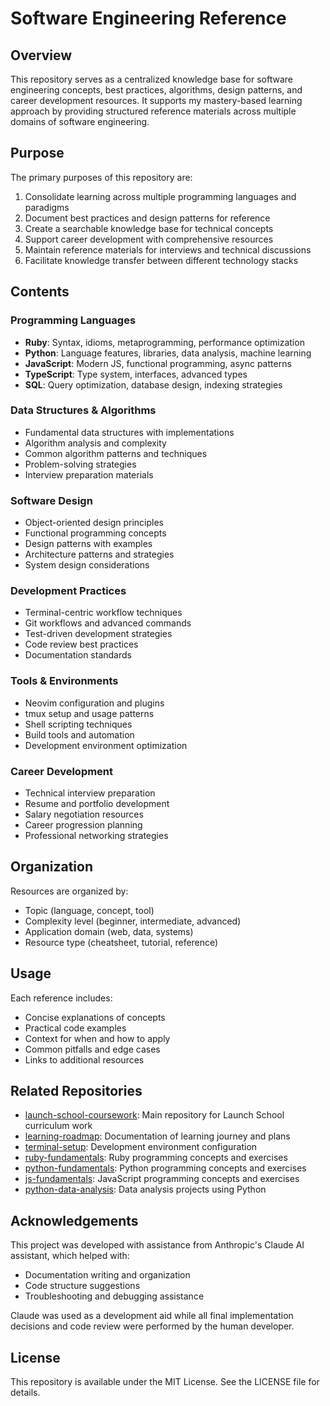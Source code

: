 # Software Engineering Reference

## Overview
This repository serves as a centralized knowledge base for software engineering concepts, best practices, algorithms, design patterns, and career development resources. It supports my mastery-based learning approach by providing structured reference materials across multiple domains of software engineering.

## Purpose
The primary purposes of this repository are:
1. Consolidate learning across multiple programming languages and paradigms
2. Document best practices and design patterns for reference
3. Create a searchable knowledge base for technical concepts
4. Support career development with comprehensive resources
5. Maintain reference materials for interviews and technical discussions
6. Facilitate knowledge transfer between different technology stacks

## Contents

### Programming Languages
- **Ruby**: Syntax, idioms, metaprogramming, performance optimization
- **Python**: Language features, libraries, data analysis, machine learning
- **JavaScript**: Modern JS, functional programming, async patterns
- **TypeScript**: Type system, interfaces, advanced types
- **SQL**: Query optimization, database design, indexing strategies

### Data Structures & Algorithms
- Fundamental data structures with implementations
- Algorithm analysis and complexity
- Common algorithm patterns and techniques
- Problem-solving strategies
- Interview preparation materials

### Software Design
- Object-oriented design principles
- Functional programming concepts
- Design patterns with examples
- Architecture patterns and strategies
- System design considerations

### Development Practices
- Terminal-centric workflow techniques
- Git workflows and advanced commands
- Test-driven development strategies
- Code review best practices
- Documentation standards

### Tools & Environments
- Neovim configuration and plugins
- tmux setup and usage patterns
- Shell scripting techniques
- Build tools and automation
- Development environment optimization

### Career Development
- Technical interview preparation
- Resume and portfolio development
- Salary negotiation resources
- Career progression planning
- Professional networking strategies

## Organization
Resources are organized by:
- Topic (language, concept, tool)
- Complexity level (beginner, intermediate, advanced)
- Application domain (web, data, systems)
- Resource type (cheatsheet, tutorial, reference)

## Usage
Each reference includes:
- Concise explanations of concepts
- Practical code examples
- Context for when and how to apply
- Common pitfalls and edge cases
- Links to additional resources

## Related Repositories
- [launch-school-coursework](https://github.com/joshuamichaelhall/launch-school-coursework): Main repository for Launch School curriculum work
- [learning-roadmap](https://github.com/joshuamichaelhall/learning-roadmap): Documentation of learning journey and plans
- [terminal-setup](https://github.com/joshuamichaelhall/terminal-setup): Development environment configuration
- [ruby-fundamentals](https://github.com/joshuamichaelhall/ruby-fundamentals): Ruby programming concepts and exercises
- [python-fundamentals](https://github.com/joshuamichaelhall/python-fundamentals): Python programming concepts and exercises
- [js-fundamentals](https://github.com/joshuamichaelhall/js-fundamentals): JavaScript programming concepts and exercises
- [python-data-analysis](https://github.com/joshuamichaelhall/python-data-analysis): Data analysis projects using Python

## Acknowledgements

This project was developed with assistance from Anthropic's Claude AI assistant, which helped with:
- Documentation writing and organization
- Code structure suggestions
- Troubleshooting and debugging assistance

Claude was used as a development aid while all final implementation decisions and code review were performed by the human developer.

## License
This repository is available under the MIT License. See the LICENSE file for details.
